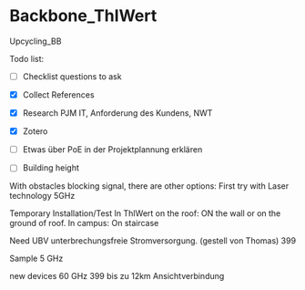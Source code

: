 # Backbone_ThIWert
Upcycling_BB 

Todo list:
- [ ] Checklist questions to ask
- [x] Collect References
- [x] Research PJM IT, Anforderung des Kundens, NWT
- [x] Zotero
- [ ] Etwas über PoE in der Projektplannung erklären

- [ ] Building height

With obstacles blocking signal, there are other options:
First try with Laser technology 5GHz

Temporary Installation/Test
In ThIWert on the roof: ON the wall or on the ground of roof.
In campus: On staircase

Need UBV unterbrechungsfreie Stromversorgung. (gestell von Thomas)
399

Sample 5 GHz

new devices 60 GHz 399 bis zu 12km Ansichtverbindung

